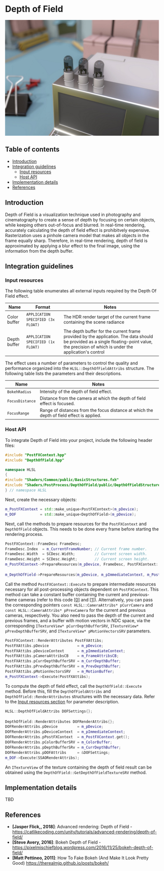 # Depth of Field

![](media/depth_of_field.jpg)

## Table of contents
- [Introduction](#introduction)
- [Integration guidelines](#integration-guidelines)
    - [Input resources](#input-resources)
    - [Host API](#host-api)
- [Implementation details](#implementation-details)
- [References](#references)

## Introduction

Depth of Field is a visualization technique used in photography and cinematography to create a sense of depth by focusing on certain objects, while keeping others out-of-focus and blurred. 
In real-time rendering, accurately calculating the depth of field effect is prohibitvely expensive. Rasterization uses a pinhole camera model that makes all objects in the frame equally sharp.
Therefore, in real-time rendering, depth of field is approximated by applying a blur effect to the final image, using the information from the depth buffer.

## Integration guidelines

### Input resources

The following table enumerates all external inputs required by the Depth Of Field effect.

| **Name**                          |  **Format**                        | **Notes**                                           |
| --------------------------------- |------------------------------------|---------------------------------------------------- |
| Color buffer                      | `APPLICATION SPECIFIED (3x FLOAT)` | The HDR render target of the current frame containing the scene radiance |
| Depth buffer                      | `APPLICATION SPECIFIED (1x FLOAT)` | The depth buffer for the current frame provided by the application. The data should be provided as a single floating-point value, the precision of which is under the application's control |


The effect uses a number of parameters to control the quality and performance organized into the `HLSL::DepthOfFieldAttribs` structure.
The following table lists the parameters and their descriptions.

| **Name**                                 | **Notes** |
| -----------------------------------------|-----------|
| `BokehRadius`                            | Intensity of the depth of field effect. |
| `FocusDistance`                          | Distance from the camera at which the depth of field effect is focused. |
| `FocusRange`                             | Range of distances from the focus distance at which the depth of field effect is applied. |

### Host API

To integrate Depth of Field into your project, include the following header files:

```cpp
#include "PostFXContext.hpp"
#include "DepthOfField.hpp"
```
```cpp
namespace HLSL
{
#include "Shaders/Common/public/BasicStructures.fxh"
#include "Shaders/PostProcess/DepthOfField/public/DepthOfFieldStructures.fxh"
} // namespace HLSL
```

Next, create the necessary objects:

```cpp
m_PostFXContext = std::make_unique<PostFXContext>(m_pDevice);
m_DOF           = std::make_unique<DepthOfField>(m_pDevice);
```

Next, call the methods to prepare resources for the `PostFXContext` and `DepthOfField` objects.
This needs to be done every frame before starting the rendering process.

```cpp
PostFXContext::FrameDesc FrameDesc;
FrameDesc.Index  = m_CurrentFrameNumber; // Current frame number.
FrameDesc.Width  = SCDesc.Width;         // Current screen width.
FrameDesc.Height = SCDesc.Height;        // Current screen height.
m_PostFXContext->PrepareResources(m_pDevice, FrameDesc, PostFXContext::FEATURE_FLAG_NONE);

m_DepthOfField->PrepareResources(m_pDevice, m_pImmediateContext, m_PostFXContext.get(), DepthOfField::FEATURE_FLAG_NONE);
```

Call the method `PostFXContext::Execute` to prepare intermediate resources necessary for all post-processing objects
dependent on `PostFXContext`. This method can take a constant buffer containing the current and previous-frame
cameras (refer to this code [[0](https://github.com/DiligentGraphics/DiligentSamples/blob/380b0a05b6c72d80fd6d574d7343ead77d6dd7eb/Tutorials/Tutorial27_PostProcessing/src/Tutorial27_PostProcessing.cpp#L164)] and [[1](https://github.com/DiligentGraphics/DiligentSamples/blob/380b0a05b6c72d80fd6d574d7343ead77d6dd7eb/Tutorials/Tutorial27_PostProcessing/src/Tutorial27_PostProcessing.cpp#L228)]).
Alternatively, you can pass the corresponding pointers `const HLSL::CameraAttribs* pCurrCamera` and `const HLSL::CameraAttribs* pPrevCamera` for the current
and previous cameras, respectively. You also need to pass the depth of the current and previous frames,
and a buffer with motion vectors in NDC space, via the corresponding `ITextureView* pCurrDepthBufferSRV`, `ITextureView* pPrevDepthBufferSRV`, and `ITextureView* pMotionVectorsSRV` parameters.

```cpp
PostFXContext::RenderAttributes PostFXAttibs;
PostFXAttibs.pDevice             = m_pDevice;
PostFXAttibs.pDeviceContext      = m_pImmediateContext;
PostFXAttibs.pCameraAttribsCB    = m_FrameAttribsCB;
PostFXAttibs.pCurrDepthBufferSRV = m_CurrDepthBuffer;
PostFXAttibs.pPrevDepthBufferSRV = m_PrevDepthBuffer;
PostFXAttibs.pMotionVectorsSRV   = m_MotionBuffer;
m_PostFXContext->Execute(PostFXAttibs);
```

To compute the depth of field effect, call the `DepthOfField::Execute` method. Before this, fill the `DepthOfFieldAttribs` and `DepthOfField::RenderAttributes` structures 
with the necessary data. Refer to the [Input resources section](#input-resources) for parameter description.

```cpp
HLSL::DepthOfFieldAttribs DOFSettings{};

DepthOfField::RenderAttributes DOFRenderAttribs{};
DOFRenderAttribs.pDevice         = m_pDevice;
DOFRenderAttribs.pDeviceContext  = m_pImmediateContext;
DOFRenderAttribs.pPostFXContext  = m_PostFXContext.get();
DOFRenderAttribs.pColorBufferSRV = m_ColorBuffer;
DOFRenderAttribs.pDepthBufferSRv = m_CurrDepthBuffer;
DOFRenderAttribs.pDOFAttribs     = &DOFSettings;
m_DOF->Execute(SSAORenderAttribs);
```

An `ITextureView` of the texture containing the depth of field result can be obtained using the `DepthOfField::GetDepthOfFieldTextureSRV` method.

## Implementation details

TBD

## References
- **[Jasper Flick,, 2018]**: Advanced rendering: Depth of Field - https://catlikecoding.com/unity/tutorials/advanced-rendering/depth-of-field/
- **[Steve Avery, 2016]**: Bokeh Depth of Field - https://pixelmischiefblog.wordpress.com/2016/11/25/bokeh-depth-of-field/
- **[Matt Pettineo, 2011]**: How To Fake Bokeh (And Make It Look Pretty Good)  https://therealmjp.github.io/posts/bokeh/
